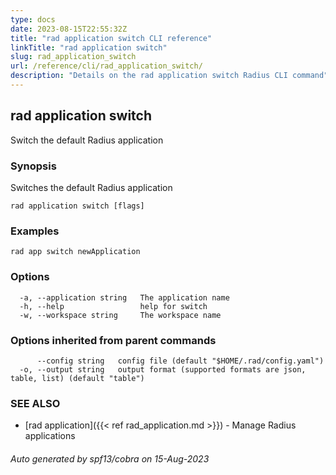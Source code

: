 ```yaml
---
type: docs
date: 2023-08-15T22:55:32Z
title: "rad application switch CLI reference"
linkTitle: "rad application switch"
slug: rad_application_switch
url: /reference/cli/rad_application_switch/
description: "Details on the rad application switch Radius CLI command"
---
```

## rad application switch

Switch the default Radius application

### Synopsis

Switches the default Radius application

```
rad application switch [flags]
```

### Examples

```
rad app switch newApplication
```

### Options

```
  -a, --application string   The application name
  -h, --help                 help for switch
  -w, --workspace string     The workspace name
```

### Options inherited from parent commands

```
      --config string   config file (default "$HOME/.rad/config.yaml")
  -o, --output string   output format (supported formats are json, table, list) (default "table")
```

### SEE ALSO

* [rad application]({{< ref rad_application.md >}})	 - Manage Radius applications

###### Auto generated by spf13/cobra on 15-Aug-2023
